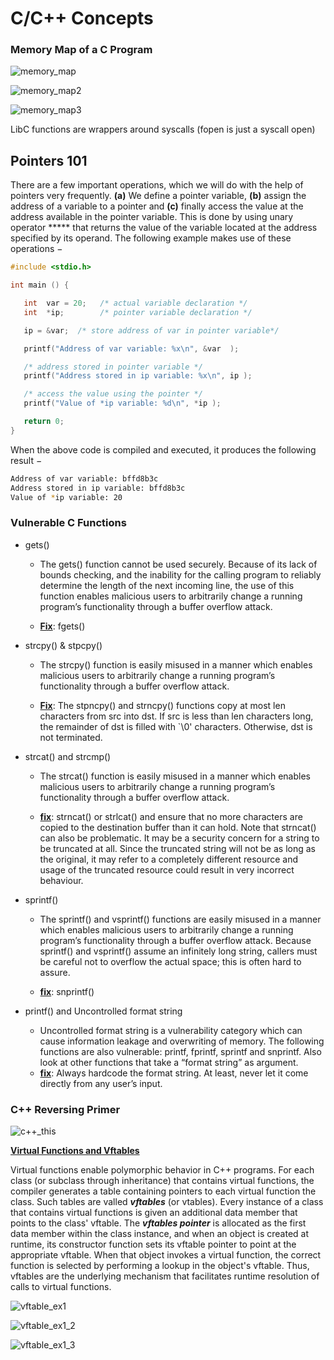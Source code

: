 # C/C++ Concepts

### Memory Map of a C Program

![memory_map](./screenshots/memory_map.png)



![memory_map2](./screenshots/memory_map2.png)



![memory_map3](./screenshots/memory_map3.png)

LibC functions are wrappers around syscalls (fopen is just a syscall open)



## Pointers 101

There are a few important operations, which we will do with the help of pointers very frequently. **(a)** We define a pointer variable, **(b)** assign the address of a variable to a pointer and **(c)** finally access the value at the address available in the pointer variable. This is done by using unary operator ***** that returns the value of the variable located at the address specified by its operand. The following example makes use of these operations −

```c
#include <stdio.h>

int main () {

   int  var = 20;   /* actual variable declaration */
   int  *ip;        /* pointer variable declaration */

   ip = &var;  /* store address of var in pointer variable*/

   printf("Address of var variable: %x\n", &var  );

   /* address stored in pointer variable */
   printf("Address stored in ip variable: %x\n", ip );

   /* access the value using the pointer */
   printf("Value of *ip variable: %d\n", *ip );

   return 0;
}
```

When the above code is compiled and executed, it produces the following result −

```bash
Address of var variable: bffd8b3c
Address stored in ip variable: bffd8b3c
Value of *ip variable: 20
```



### Vulnerable C Functions

- gets()

  - The gets() function cannot be used securely. Because of its lack of bounds checking, and the inability for the calling program to reliably determine the length of the next incoming line, the use of this function enables malicious users to arbitrarily change a running program’s functionality through a buffer overflow attack.

  - **<u>Fix</u>**: fgets()

    

- strcpy() & stpcpy()

  - The strcpy() function is easily misused in a manner which enables malicious users to arbitrarily change a running program’s functionality through a buffer overflow attack.

  - **<u>Fix</u>**: The stpncpy() and strncpy() functions copy at most len characters from src into dst. If src is less than len characters long, the remainder of dst is filled with `\0' characters. Otherwise, dst is not terminated. 

    

- strcat() and strcmp()

  - The strcat() function is easily misused in a manner which enables malicious users to arbitrarily change a running program’s functionality through a buffer overflow attack.

  - **<u>fix</u>**: strncat() or strlcat() and ensure that no more characters are copied to the destination buffer than it can hold. Note that strncat() can also be problematic. It may be a security concern for a string to be truncated at all. Since the truncated string will not be as long as the original, it may refer to a completely different resource and usage of the truncated resource could result in very incorrect behaviour.

    

- sprintf()

  - The sprintf() and vsprintf() functions are easily misused in a manner which enables malicious users to arbitrarily change a running program’s functionality through a buffer overflow attack. Because sprintf() and vsprintf() assume an infinitely long string, callers must be careful not to overflow the actual space; this is often hard to assure.

  - **<u>fix</u>**: snprintf()

    

- printf() and Uncontrolled format string

  - Uncontrolled format string is a vulnerability category which can cause information leakage and overwriting of memory. The following functions are also vulnerable: printf, fprintf, sprintf and snprintf. Also look at other functions that take a “format string” as argument.
  - **<u>fix</u>**: Always hardcode the format string. At least, never let it come directly from any user’s input.



### C++ Reversing Primer

![c++_this](../screenshots/c++_this.png)



**<u>Virtual Functions and Vftables</u>**

Virtual functions enable polymorphic behavior in C++ programs. For each class (or subclass through inheritance) that contains virtual functions, the compiler generates a table containing pointers to each virtual function the class. Such tables are valled ***vftables*** (or vtables). Every instance of a class that contains virtual functions is given an additional data member that points to the class' vftable. The ***vftables pointer*** is allocated as the first data member within the class instance, and when an object is created at runtime, its constructor function sets its vftable pointer to point at the appropriate vftable. When that object invokes a virtual function, the correct function is selected by performing a lookup in the object's vftable. Thus, vftables are the underlying mechanism that facilitates runtime resolution of calls to virtual functions.

![vftable_ex1](../screenshots/vftable_ex1.png)

![vftable_ex1_2](../screenshots/vftable_ex1_2.png)

![vftable_ex1_3](../screenshots/vftable_ex1_3.png)

